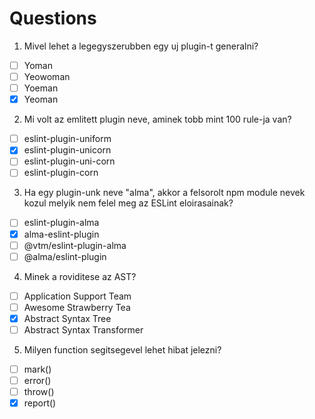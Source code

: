 # Questions

1. Mivel lehet a legegyszerubben egy uj plugin-t generalni?

- [ ] Yoman
- [ ] Yeowoman
- [ ] Yoeman
- [x] Yeoman

2. Mi volt az emlitett plugin neve, aminek tobb mint 100 rule-ja van?

- [ ] eslint-plugin-uniform
- [x] eslint-plugin-unicorn
- [ ] eslint-plugin-uni-corn
- [ ] eslint-plugin-corn

3. Ha egy plugin-unk neve "alma", akkor a felsorolt npm module nevek kozul melyik nem felel meg az ESLint eloirasainak?

- [ ] eslint-plugin-alma
- [x] alma-eslint-plugin
- [ ] @vtm/eslint-plugin-alma
- [ ] @alma/eslint-plugin

4. Minek a roviditese az AST?

- [ ] Application Support Team
- [ ] Awesome Strawberry Tea
- [x] Abstract Syntax Tree
- [ ] Abstract Syntax Transformer

5. Milyen function segitsegevel lehet hibat jelezni?

- [ ] mark()
- [ ] error()
- [ ] throw()
- [x] report()
